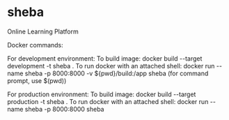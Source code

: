 # sheba
Online Learning Platform

Docker commands:

For development environment:
To build image: docker build --target development -t sheba .
To run docker with an attached shell: docker run --name sheba -p 8000:8000 -v ${pwd}/build:/app sheba (for command prompt, use $(pwd))

For production environment:
To build image: docker build --target production -t sheba .
To run docker with an attached shell: docker run --name sheba -p 8000:8000 sheba

